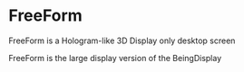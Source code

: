 # FreeForm
FreeForm is a Hologram-like 3D Display only desktop screen

FreeForm is the large display version of the BeingDisplay
